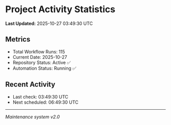 # Project Activity Statistics

**Last Updated:** 2025-10-27 03:49:30 UTC

## Metrics
- Total Workflow Runs: 115
- Current Date: 2025-10-27
- Repository Status: Active ✅
- Automation Status: Running ✅

## Recent Activity
- Last check: 03:49:30 UTC
- Next scheduled: 06:49:30 UTC

---
*Maintenance system v2.0*
